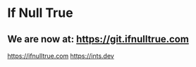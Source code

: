 # If Null True

## We are now at: https://git.ifnulltrue.com

https://ifnulltrue.com
https://ints.dev
